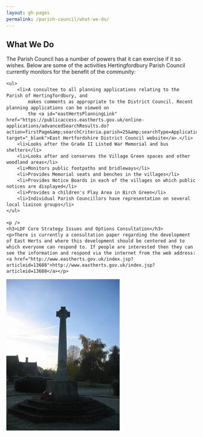 ```yaml
---
layout: gh-pages
permalink: /parish-council/what-we-do/
---
```


<h2>What We Do</h2>

<div class="panelLeft">
	<p>The Parish Council has a number of powers that it can exercise if it so wishes.
		Below are some of the activities Hertingfordbury Parish Council currently monitors for the
		benefit of the community:</p>

	<ul>
		<li>A consultee to all planning applications relating to the Parish of Hertingfordbury, and
			makes comments as appropriate to the District Council. Recent planning applications can be viewed on
			the <a id="eastHertsPlanningLink" href="https://publicaccess.eastherts.gov.uk/online-applications/advancedSearchResults.do?action=firstPage&amp;searchCriteria.parish=25&amp;searchType=Application" target="_blank">East Hertfordshire District Council website</a>.</li>
		<li>Looks after the Grade II Listed War Memorial and bus shelters</li>
		<li>Looks after and conserves the Village Green spaces and other woodland areas</li>
		<li>Monitors public footpaths and bridleways</li>
		<li>Provides Memorial seats and benches in the villages</li>
		<li>Provides Notice Boards in each of the villages on which public notices are displayed</li>
		<li>Provides a children's Play Area in Birch Green</li>
		<li>Individual Parish Councillors have representation on several local liaison groups</li>
	</ul>

	<p />
	<h3>LDF Core Strategy Issues and Options Consultation</h3>
	<p>There is currently a consultation paper regarding the development of East Herts and where this development should be centered and to which everyone can respond to. If people are interested then they can see the information and respond via the internet from the web address: <a href="http://www.eastherts.gov.uk/index.jsp?articleid=13688">http://www.eastherts.gov.uk/index.jsp?articleid=13688</a></p>
</div>

<div class="panelRight">
	<img src="/common/image/warMemorial.jpg" alt="Birch Green War Memorial" width="300" />
</div>